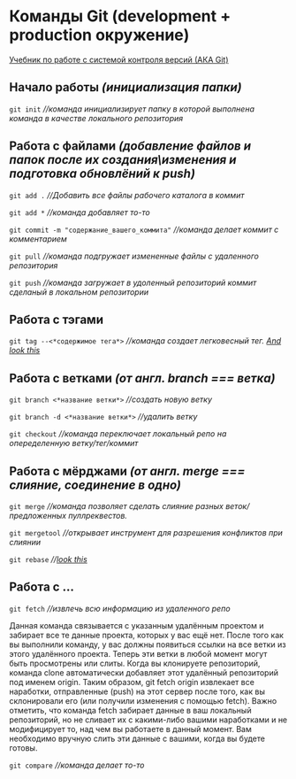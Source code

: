 
Команды Git (development + production окружение)
=======================================================================
[Учебник по работе с системой контроля версий (АКА Git)](https://git-scm.com/book/ru/v1/Введение-Основы-Git)

Начало работы *(инициализация папки)* 
-----------------------------------

  `git init`  *//команда инициализирует папку в которой выполнена команда в качестве локального репозитория*
  
  
  

Работа с файлами *(добавление файлов и папок после их создания\изменения и подготовка обновлёний к push)*
----------------

  `git add .`                                 *//Добавить все файлы рабочего каталога в коммит*
  
  `git add *`                                 *//команда добавляет то-то*
  
  `git commit -m "содержание_вашего_коммита"` *//команда делает коммит с комментарием*
  
  `git pull`                                  *//команда подгружает измененные файлы с удаленного репозитория*
  
  `git push`                                  *//команда загружает в удоленный репозиторий коммит сделаный в локальном репозитории*
  
  
  

Работа с тэгами 
----------------

  `git tag --<*содержимое тега*>`  *//команда создает легковесный тег. [And look this](https://git-scm.com/book/ru/v1/Основы-Git-Работа-с-метками)*




Работа с ветками *(от англ. branch === ветка)*
----------------

  `git branch <*название ветки*>`    *//создать новую ветку*
  
  `git branch -d <*название ветки*>` *//удалить ветку*

  `git checkout`                     *//команда переключает локальный репо на опеределенную ветку/тег/коммит*




Работа с мёрджами *(от англ. merge === слияние, соединение в одно)* 
----------------

  `git merge`     *//команда позволяет сделать слияние разных веток/предложенных пуллреквестов.*

  `git mergetool` *//открывает инструмент для разрешения конфликтов при слиянии*

  `git rebase`   *//[look this](https://git-scm.com/book/ru/v1/Ветвление-в-Git-Перемещение)*



Работа с ... 
----------------

  `git fetch`    *//извлечь всю информацию из удаленного репо*

Данная команда связывается с указанным удалённым проектом и забирает все те данные проекта, которых у вас ещё нет. После того как вы выполнили команду, у вас должны появиться ссылки на все ветки из этого удалённого проекта. Теперь эти ветки в любой момент могут быть просмотрены или слиты. Когда вы клонируете репозиторий, команда clone автоматически добавляет этот удалённый репозиторий под именем origin. Таким образом, git fetch origin извлекает все наработки, отправленные (push) на этот сервер после того, как вы склонировали его (или получили изменения с помощью fetch). Важно отметить, что команда fetch забирает данные в ваш локальный репозиторий, но не сливает их с какими-либо вашими наработками и не модифицирует то, над чем вы работаете в данный момент. Вам необходимо вручную слить эти данные с вашими, когда вы будете готовы.
  
  `git compare`  *//команда делает то-то*
  
